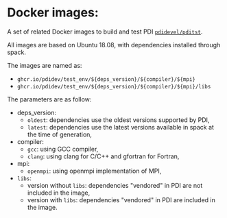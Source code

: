 # Docker images:

A set of related Docker images to build and test PDI 
[`pdidevel/pditst`](https://hub.docker.com/repository/docker/pdidevel/pditst).

All images are based on Ubuntu 18.08, with dependencies installed through
spack.

The images are named as:
- `ghcr.io/pdidev/test_env/${deps_version}/${compiler}/${mpi}`
- `ghcr.io/pdidev/test_env/${deps_version}/${compiler}/${mpi}/libs`

The parameters are as follow:
* deps_version:
  - `oldest`: dependencies use the oldest versions supported by PDI,
  - `latest`: dependencies use the latest versions available in spack at the
    time of generation,
* compiler:
  - `gcc`:   using GCC compiler,
  - `clang`: using clang for C/C++ and gfortran for Fortran,
* mpi:
  - `openmpi`: using openmpi implementation of MPI,
* `libs`:
  - version without `libs`: dependencies "vendored" in PDI are not included in the image,
  - version with `libs`: dependencies "vendored" in PDI are included in the image.
